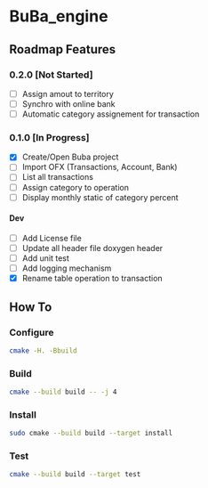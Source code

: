 # BuBa_engine

## Roadmap Features 
### 0.2.0 [Not Started]
- [ ] Assign amout to territory
- [ ] Synchro with online bank
- [ ] Automatic category assignement for transaction

### 0.1.0 [In Progress]
- [x] Create/Open Buba project
- [ ] Import OFX (Transactions, Account, Bank)
- [ ] List all transactions
- [ ] Assign category to operation
- [ ] Display monthly static of category percent

#### Dev
- [ ] Add License file
- [ ] Update all header file doxygen header
- [ ] Add unit test
- [ ] Add logging mechanism
- [x] Rename table operation to transaction

## How To
### Configure
```sh
cmake -H. -Bbuild
```

### Build
```sh
cmake --build build -- -j 4
```

### Install
```sh
sudo cmake --build build --target install
```

### Test
```sh
cmake --build build --target test
```
